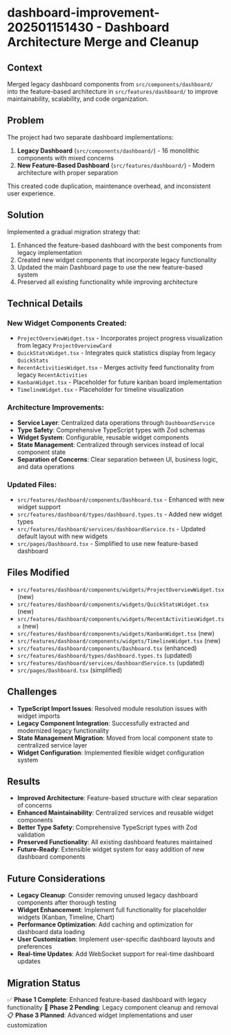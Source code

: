 # dashboard-improvement-202501151430 - Dashboard Architecture Merge and Cleanup

## Context
Merged legacy dashboard components from `src/components/dashboard/` into the feature-based architecture in `src/features/dashboard/` to improve maintainability, scalability, and code organization.

## Problem
The project had two separate dashboard implementations:
1. **Legacy Dashboard** (`src/components/dashboard/`) - 16 monolithic components with mixed concerns
2. **New Feature-Based Dashboard** (`src/features/dashboard/`) - Modern architecture with proper separation

This created code duplication, maintenance overhead, and inconsistent user experience.

## Solution
Implemented a gradual migration strategy that:
1. Enhanced the feature-based dashboard with the best components from legacy implementation
2. Created new widget components that incorporate legacy functionality
3. Updated the main Dashboard page to use the new feature-based system
4. Preserved all existing functionality while improving architecture

## Technical Details

### New Widget Components Created:
- `ProjectOverviewWidget.tsx` - Incorporates project progress visualization from legacy `ProjectOverviewCard`
- `QuickStatsWidget.tsx` - Integrates quick statistics display from legacy `QuickStats`
- `RecentActivitiesWidget.tsx` - Merges activity feed functionality from legacy `RecentActivities`
- `KanbanWidget.tsx` - Placeholder for future kanban board implementation
- `TimelineWidget.tsx` - Placeholder for timeline visualization

### Architecture Improvements:
- **Service Layer**: Centralized data operations through `DashboardService`
- **Type Safety**: Comprehensive TypeScript types with Zod schemas
- **Widget System**: Configurable, reusable widget components
- **State Management**: Centralized through services instead of local component state
- **Separation of Concerns**: Clear separation between UI, business logic, and data operations

### Updated Files:
- `src/features/dashboard/components/Dashboard.tsx` - Enhanced with new widget support
- `src/features/dashboard/types/dashboard.types.ts` - Added new widget types
- `src/features/dashboard/services/dashboardService.ts` - Updated default layout with new widgets
- `src/pages/Dashboard.tsx` - Simplified to use new feature-based dashboard

## Files Modified
- `src/features/dashboard/components/widgets/ProjectOverviewWidget.tsx` (new)
- `src/features/dashboard/components/widgets/QuickStatsWidget.tsx` (new)
- `src/features/dashboard/components/widgets/RecentActivitiesWidget.tsx` (new)
- `src/features/dashboard/components/widgets/KanbanWidget.tsx` (new)
- `src/features/dashboard/components/widgets/TimelineWidget.tsx` (new)
- `src/features/dashboard/components/Dashboard.tsx` (enhanced)
- `src/features/dashboard/types/dashboard.types.ts` (updated)
- `src/features/dashboard/services/dashboardService.ts` (updated)
- `src/pages/Dashboard.tsx` (simplified)

## Challenges
- **TypeScript Import Issues**: Resolved module resolution issues with widget imports
- **Legacy Component Integration**: Successfully extracted and modernized legacy functionality
- **State Management Migration**: Moved from local component state to centralized service layer
- **Widget Configuration**: Implemented flexible widget configuration system

## Results
- **Improved Architecture**: Feature-based structure with clear separation of concerns
- **Enhanced Maintainability**: Centralized services and reusable widget components
- **Better Type Safety**: Comprehensive TypeScript types with Zod validation
- **Preserved Functionality**: All existing dashboard features maintained
- **Future-Ready**: Extensible widget system for easy addition of new dashboard components

## Future Considerations
- **Legacy Cleanup**: Consider removing unused legacy dashboard components after thorough testing
- **Widget Enhancement**: Implement full functionality for placeholder widgets (Kanban, Timeline, Chart)
- **Performance Optimization**: Add caching and optimization for dashboard data loading
- **User Customization**: Implement user-specific dashboard layouts and preferences
- **Real-time Updates**: Add WebSocket support for real-time dashboard updates

## Migration Status
✅ **Phase 1 Complete**: Enhanced feature-based dashboard with legacy functionality
🔄 **Phase 2 Pending**: Legacy component cleanup and removal
📋 **Phase 3 Planned**: Advanced widget implementations and user customization
